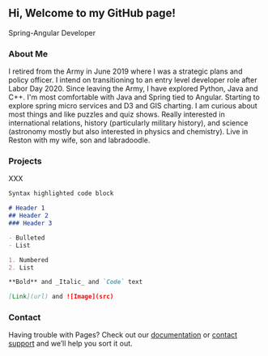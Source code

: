 ## Hi, Welcome to my GitHub page!

Spring-Angular Developer

### About Me

I retired from the Army in June 2019 where I was a strategic plans and policy officer. I intend on transitioning to an entry level developer role after Labor Day 2020. Since leaving the Army, I have explored Python, Java and C++. I'm most comfortable with Java and Spring tied to Angular. Starting to explore spring micro services and D3 and GIS charting. I am curious about most things and like puzzles and quiz shows. Really interested in international relations, history (particularly military history), and science (astronomy mostly but also interested in physics and chemistry). Live in Reston with my wife, son and labradoodle.

### Projects

XXX


```markdown
Syntax highlighted code block

# Header 1
## Header 2
### Header 3

- Bulleted
- List

1. Numbered
2. List

**Bold** and _Italic_ and `Code` text

[Link](url) and ![Image](src)
```



### Contact

Having trouble with Pages? Check out our [documentation](https://help.github.com/categories/github-pages-basics/) or [contact support](https://github.com/contact) and we’ll help you sort it out.
